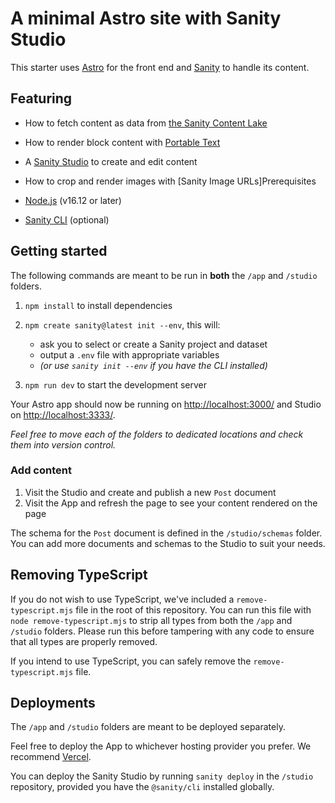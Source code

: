 # A minimal Astro site with Sanity Studio

This starter uses [Astro](https://astro.build/) for the front end and [Sanity](https://sanity.io/) to handle its content.

## Featuring

- How to fetch content as data from [the Sanity Content Lake](https://www.sanity.io/docs/datastore)
- How to render block content with [Portable Text](https://www.sanity.io/docs/presenting-block-text)
- A [Sanity Studio](https://www.sanity.io/docs/sanity-studio) to create and edit content
- How to crop and render images with [Sanity Image URLs]Prerequisites

- [Node.js](https://nodejs.org/en/) (v16.12 or later)
- [Sanity CLI](https://www.sanity.io/docs/getting-started-with-sanity-cli) (optional)

## Getting started

The following commands are meant to be run in **both** the `/app` and `/studio` folders.

1. `npm install` to install dependencies
2. `npm create sanity@latest init --env`, this will:

   - ask you to select or create a Sanity project and dataset
   - output a `.env` file with appropriate variables
   - _(or use `sanity init --env` if you have the CLI installed)_

3. `npm run dev` to start the development server

Your Astro app should now be running on [http://localhost:3000/](http://localhost:3000/) and Studio on [http://localhost:3333/](http://localhost:3333/).

_Feel free to move each of the folders to dedicated locations and check them into version control._

### Add content

1. Visit the Studio and create and publish a new `Post` document
2. Visit the App and refresh the page to see your content rendered on the page

The schema for the `Post` document is defined in the `/studio/schemas` folder. You can add more documents and schemas to the Studio to suit your needs.

## Removing TypeScript

If you do not wish to use TypeScript, we've included a `remove-typescript.mjs` file in the root of this repository. You can run this file with `node remove-typescript.mjs` to strip all types from both the `/app` and `/studio` folders. Please run this before tampering with any code to ensure that all types are properly removed.

If you intend to use TypeScript, you can safely remove the `remove-typescript.mjs` file.

## Deployments

The `/app` and `/studio` folders are meant to be deployed separately.

Feel free to deploy the App to whichever hosting provider you prefer. We recommend [Vercel](https://vercel.com/).

You can deploy the Sanity Studio by running `sanity deploy` in the `/studio` repository, provided you have the `@sanity/cli` installed globally.
